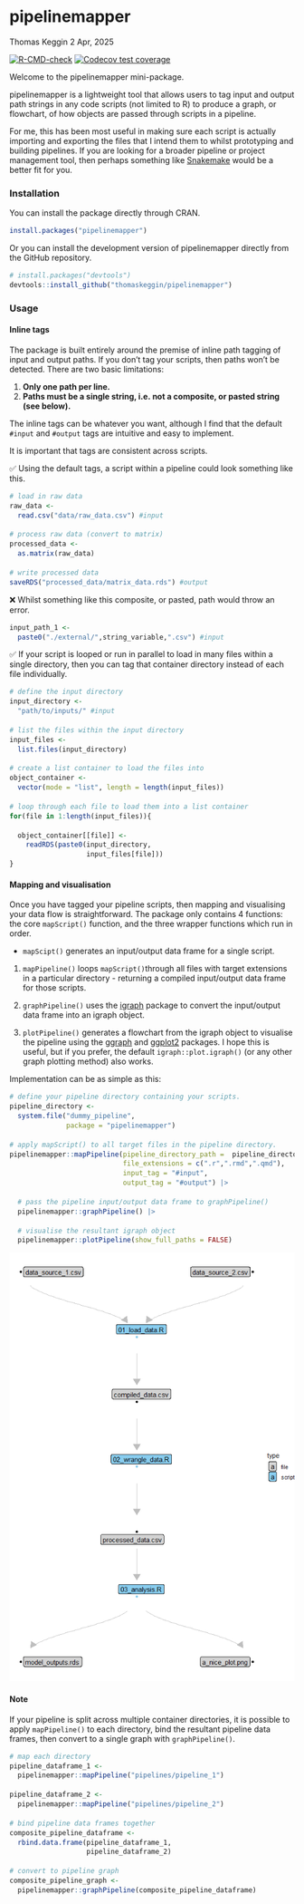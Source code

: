 # pipelinemapper
Thomas Keggin
2 Apr, 2025

<!-- badges: start -->

[![R-CMD-check](https://github.com/thomaskeggin/pipelinemapper/actions/workflows/R-CMD-check.yaml/badge.svg)](https://github.com/thomaskeggin/pipelinemapper/actions/workflows/R-CMD-check.yaml)
[![Codecov test
coverage](https://codecov.io/gh/thomaskeggin/pipelinemapper/graph/badge.svg)](https://app.codecov.io/gh/thomaskeggin/pipelinemapper)
<!-- badges: end -->

Welcome to the pipelinemapper mini-package.

pipelinemapper is a lightweight tool that allows users to tag input and
output path strings in any code scripts (not limited to R) to produce a
graph, or flowchart, of how objects are passed through scripts in a
pipeline.

For me, this has been most useful in making sure each script is actually
importing and exporting the files that I intend them to whilst
prototyping and building pipelines. If you are looking for a broader
pipeline or project management tool, then perhaps something like
[Snakemake](https://snakemake.readthedocs.io/en/stable/) would be a
better fit for you.

### Installation

You can install the package directly through CRAN.

``` r
install.packages("pipelinemapper")
```

Or you can install the development version of pipelinemapper directly
from the GitHub repository.

``` r
# install.packages("devtools")
devtools::install_github("thomaskeggin/pipelinemapper")
```

### Usage

#### Inline tags

The package is built entirely around the premise of inline path tagging
of input and output paths. If you don’t tag your scripts, then paths
won’t be detected. There are two basic limitations:

1.  **Only one path per line.**
2.  **Paths must be a single string, i.e. not a composite, or pasted
    string (see below).**

The inline tags can be whatever you want, although I find that the
default `#input` and `#output` tags are intuitive and easy to implement.

It is important that tags are consistent across scripts.

✅ Using the default tags, a script within a pipeline could look
something like this.

``` r
# load in raw data
raw_data <-
  read.csv("data/raw_data.csv") #input

# process raw data (convert to matrix)
processed_data <-
  as.matrix(raw_data)

# write processed data
saveRDS("processed_data/matrix_data.rds") #output
```

❌ Whilst something like this composite, or pasted, path would throw an
error.

``` r
input_path_1 <-
  paste0("./external/",string_variable,".csv") #input
```

✅ If your script is looped or run in parallel to load in many files
within a single directory, then you can tag that container directory
instead of each file individually.

``` r
# define the input directory
input_directory <-
  "path/to/inputs/" #input

# list the files within the input directory
input_files <-
  list.files(input_directory)

# create a list container to load the files into
object_container <-
  vector(mode = "list", length = length(input_files))

# loop through each file to load them into a list container
for(file in 1:length(input_files)){
  
  object_container[[file]] <-
    readRDS(paste0(input_directory,
                   input_files[file]))
}
```

#### Mapping and visualisation

Once you have tagged your pipeline scripts, then mapping and visualising
your data flow is straightforward. The package only contains 4
functions: the core `mapScript()` function, and the three wrapper
functions which run in order.

- `mapScipt()` generates an input/output data frame for a single script.

1.  `mapPipeline()` loops `mapScript()`through all files with target
    extensions in a particular directory - returning a compiled
    input/output data frame for those scripts.

2.  `graphPipeline()` uses the [igraph](https://r.igraph.org/) package
    to convert the input/output data frame into an igraph object.

3.  `plotPipeline()` generates a flowchart from the igraph object to
    visualise the pipeline using the
    [ggraph](https://ggraph.data-imaginist.com/) and
    [ggplot2](https://ggplot2.tidyverse.org/) packages. I hope this is
    useful, but if you prefer, the default `igraph::plot.igraph()` (or
    any other graph plotting method) also works.

Implementation can be as simple as this:

``` r
# define your pipeline directory containing your scripts.
pipeline_directory <-
  system.file("dummy_pipeline",
              package = "pipelinemapper")

# apply mapScript() to all target files in the pipeline directory.
pipelinemapper::mapPipeline(pipeline_directory_path =  pipeline_directory,
                            file_extensions = c(".r",".rmd",".qmd"),
                            input_tag = "#input",
                            output_tag = "#output") |> 
  
  # pass the pipeline input/output data frame to graphPipeline()
  pipelinemapper::graphPipeline() |> 
  
  # visualise the resultant igraph object
  pipelinemapper::plotPipeline(show_full_paths = FALSE)
```

![](readme_files/figure-commonmark/unnamed-chunk-6-1.png)

#### Note

If your pipeline is split across multiple container directories, it is
possible to apply `mapPipeline()` to each directory, bind the resultant
pipeline data frames, then convert to a single graph with
`graphPipeline()`.

``` r
# map each directory
pipeline_dataframe_1 <-
  pipelinemapper::mapPipeline("pipelines/pipeline_1")

pipeline_dataframe_2 <-
  pipelinemapper::mapPipeline("pipelines/pipeline_2")

# bind pipeline data frames together
composite_pipeline_dataframe <-
  rbind.data.frame(pipeline_dataframe_1,
                   pipeline_dataframe_2)

# convert to pipeline graph
composite_pipeline_graph <-
  pipelinemapper::graphPipeline(composite_pipeline_dataframe)
```
